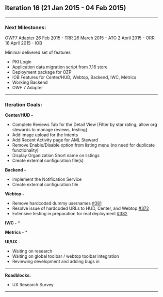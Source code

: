 ## Iteration 16 (21 Jan 2015 - 04 Feb 2015)

***

### Next Milestones:
OWF7 Adapter
26 Feb 2015 - TRR
26 March 2015 - ATO
2 April 2015 - ORR
16 April 2015 - IOB

Minimal delivered set of features
* PKI Login
* Application data migration script from 7.16 store
* Deployment package for OZP
* IOB Features for Center/HUD, Webtop, Backend, IWC, Metrics
* Working Backend
* OWF 7 Adapter


***

### Iteration Goals:
**Center/HUD -**
* Complete Reviews Tab for the Detail View [Filter by star rating, allow org stewards to manage reviews, testing]
* Add image upload for the Intents
* Add Recent Activity page for AML Steward
* Remove Enable/Disable option from listing menu (no need for duplicate functionality)
* Display Organization Short name on listings
* Create external configuration file(s)

**Backend -**
* Implement the Notification Service
* Create external configuration file

**Webtop -**
* Remove hardcoded dummy usernames [#381](https://github.com/ozone-development/ozp-webtop/issues/381)
* Resolve issue of hardcoded URLs to HUD, Center, and Webtop [#372](https://github.com/ozone-development/ozp-webtop/issues/372)
* Extensive testing in preparation for real deployment [#382](https://github.com/ozone-development/ozp-webtop/issues/382)

**IWC -**
* 

**Metrics -**
*  

**UI/UX -**
*  Waiting on research
*  Waiting on global toolbar / webtop toolbar integration
*  Reviewing development and adding bugs in

***

**Roadblocks:**
* UX Research Survey


***